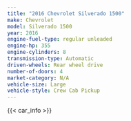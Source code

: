```yaml
---
title: "2016 Chevrolet Silverado 1500"
make: Chevrolet
model: Silverado 1500
year: 2016
engine-fuel-type: regular unleaded
engine-hp: 355
engine-cylinders: 8
transmission-type: Automatic
driven-wheels: Rear wheel drive
number-of-doors: 4
market-category: N/A
vehicle-size: Large
vehicle-style: Crew Cab Pickup
---
```


{{< car_info >}}
